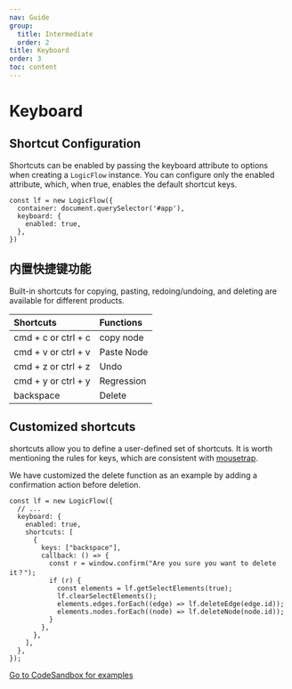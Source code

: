 ```yaml
---
nav: Guide
group:
  title: Intermediate
  order: 2
title: Keyboard
order: 3
toc: content
---
```


# Keyboard

## Shortcut Configuration

Shortcuts can be enabled by passing the keyboard attribute to options when creating a `LogicFlow`
instance.
You can configure only the enabled attribute, which, when true, enables the default shortcut keys.

```tsx | pure
const lf = new LogicFlow({
  container: document.querySelector('#app'),
  keyboard: {
    enabled: true,
  },
})
```

## 内置快捷键功能

Built-in shortcuts for copying, pasting, redoing/undoing, and deleting are available for different
products.

| Shortcuts           | Functions  |
|:--------------------|:-----------|
| cmd + c or ctrl + c | copy node  |
| cmd + v or ctrl + v | Paste Node |
| cmd + z or ctrl + z | Undo       |
| cmd + y or ctrl + y | Regression |
| backspace           | Delete     |

## Customized shortcuts

shortcuts allow you to define a user-defined set of shortcuts.
It is worth mentioning the rules for keys, which are consistent
with [mousetrap](https://www.npmjs.com/package/mousetrap).

We have customized the delete function as an example by adding a confirmation action before
deletion.

```tsx | pure
const lf = new LogicFlow({
  // ...
  keyboard: {
    enabled: true,
    shortcuts: [
      {
        keys: ["backspace"],
        callback: () => {
          const r = window.confirm("Are you sure you want to delete it？");
          if (r) {
            const elements = lf.getSelectElements(true);
            lf.clearSelectElements();
            elements.edges.forEach((edge) => lf.deleteEdge(edge.id));
            elements.nodes.forEach((node) => lf.deleteNode(node.id));
          }
        },
      },
    ],
  },
});
```

<a href="https://codesandbox.io/embed/logicflow-base10-eerft?fontsize=14&hidenavigation=1&theme=dark&view=preview" target="_blank"> Go to CodeSandbox for examples </a>
